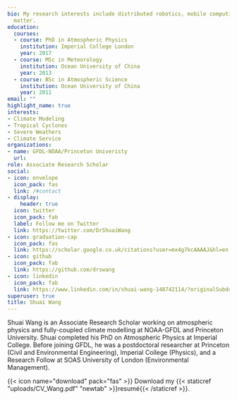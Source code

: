 ```yaml
---
bio: My research interests include distributed robotics, mobile computing and programmable
  matter.
education:
  courses:
  - course: PhD in Atmospheric Physics
    institution: Imperial College London
    year: 2017
  - course: MSc in Meteorology
    institution: Ocean University of China
    year: 2013
  - course: BSc in Atmospheric Science
    institution: Ocean University of China
    year: 2011
email: ""
highlight_name: true
interests:
- Climate Modeling
- Tropical Cyclones
- Severe Weathers
- Climate Service
organizations:
- name: GFDL-NOAA/Princeton Univeristy
  url:
role: Associate Research Scholar
social:
- icon: envelope
  icon_pack: fas
  link: /#contact
- display:
    header: true
  icon: twitter
  icon_pack: fab
  label: Follow me on Twitter
  link: https://twitter.com/DrShuaiWang
- icon: graduation-cap
  icon_pack: fas
  link: https://scholar.google.co.uk/citations?user=mx4g7kcAAAAJ&hl=en
- icon: github
  icon_pack: fab
  link: https://github.com/drswang
- icon: linkedin
  icon_pack: fab
  link: https://www.linkedin.com/in/shuai-wang-148742114/?originalSubdomain=uk
superuser: true
title: Shuai Wang
---
```


Shuai Wang is an Associate Research Scholar working on atmospheric physics and fully-coupled climate modelling at NOAA-GFDL and Princeton University. Shuai completed his PhD on Atmospheric Physics at Imperial College. Before joining GFDL, he was a postdoctoral researcher at Princeton (Civil and Environmental Engineering), Imperial College (Physics), and a Research Follow at SOAS University of London (Environmental Management).

{{< icon name="download" pack="fas" >}} Download my {{< staticref "uploads/CV_Wang.pdf" "newtab" >}}resumé{{< /staticref >}}.
